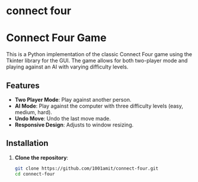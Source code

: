 # connect four
 
# Connect Four Game

This is a Python implementation of the classic Connect Four game using the Tkinter library for the GUI. The game allows for both two-player mode and playing against an AI with varying difficulty levels.

## Features

- **Two Player Mode**: Play against another person.
- **AI Mode**: Play against the computer with three difficulty levels (easy, medium, hard).
- **Undo Move**: Undo the last move made.
- **Responsive Design**: Adjusts to window resizing.

## Installation

1. **Clone the repository**:
   ```sh
   git clone https://github.com/1001amit/connect-four.git
   cd connect-four
